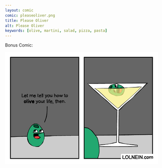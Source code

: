 ```yaml
---
layout: comic
comic: pleaseoliver.png
title: Please Oliver
alt: Please Oliver
keywords: [olive, martini, salad, pizza, pasta]
---
```


Bonus Comic:

![Please Oliver Bonus Comic](/images/pleaseoliver_bonus.png)
